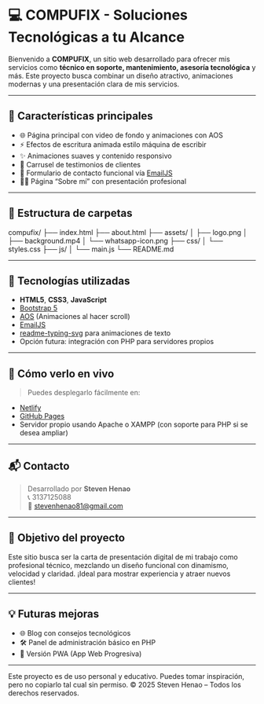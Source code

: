 # 💻 COMPUFIX - Soluciones Tecnológicas a tu Alcance

Bienvenido a **COMPUFIX**, un sitio web desarrollado para ofrecer mis servicios como **técnico en soporte, mantenimiento, asesoría tecnológica** y más. Este proyecto busca combinar un diseño atractivo, animaciones modernas y una presentación clara de mis servicios.

---

## 📌 Características principales

- 🌐 Página principal con video de fondo y animaciones con AOS
- ⚡ Efectos de escritura animada estilo máquina de escribir
- ✨ Animaciones suaves y contenido responsivo
- 🔄 Carrusel de testimonios de clientes
- 📧 Formulario de contacto funcional vía [EmailJS](https://www.emailjs.com/)
- 🧑‍💼 Página “Sobre mí” con presentación profesional

---

## 📂 Estructura de carpetas

compufix/
├── index.html
├── about.html
├── assets/
│ ├── logo.png
│ ├── background.mp4
│ └── whatsapp-icon.png
├── css/
│ └── styles.css
├── js/
│ └── main.js
└── README.md


---

## 🧰 Tecnologías utilizadas

- **HTML5**, **CSS3**, **JavaScript**
- [Bootstrap 5](https://getbootstrap.com/)
- [AOS](https://michalsnik.github.io/aos/) (Animaciones al hacer scroll)
- [EmailJS](https://www.emailjs.com/)
- [readme-typing-svg](https://git.io/typing-svg) para animaciones de texto
- Opción futura: integración con PHP para servidores propios

---

## 🚀 Cómo verlo en vivo

> Puedes desplegarlo fácilmente en:
- [Netlify](https://www.netlify.com/)
- [GitHub Pages](https://pages.github.com/)
- Servidor propio usando Apache o XAMPP (con soporte para PHP si se desea ampliar)

---

## 📬 Contacto

> Desarrollado por **Steven Henao**  
📞 3137125088  
📧 stevenhenao81@gmail.com

---

## 🎯 Objetivo del proyecto

Este sitio busca ser la carta de presentación digital de mi trabajo como profesional técnico, mezclando un diseño funcional con dinamismo, velocidad y claridad. ¡Ideal para mostrar experiencia y atraer nuevos clientes!

---

## 💡 Futuras mejoras

- 🌐 Blog con consejos tecnológicos
- 🛠️ Panel de administración básico en PHP
- 📱 Versión PWA (App Web Progresiva)

---

Este proyecto es de uso personal y educativo. Puedes tomar inspiración, pero no copiarlo tal cual sin permiso.
© 2025 Steven Henao – Todos los derechos reservados.
